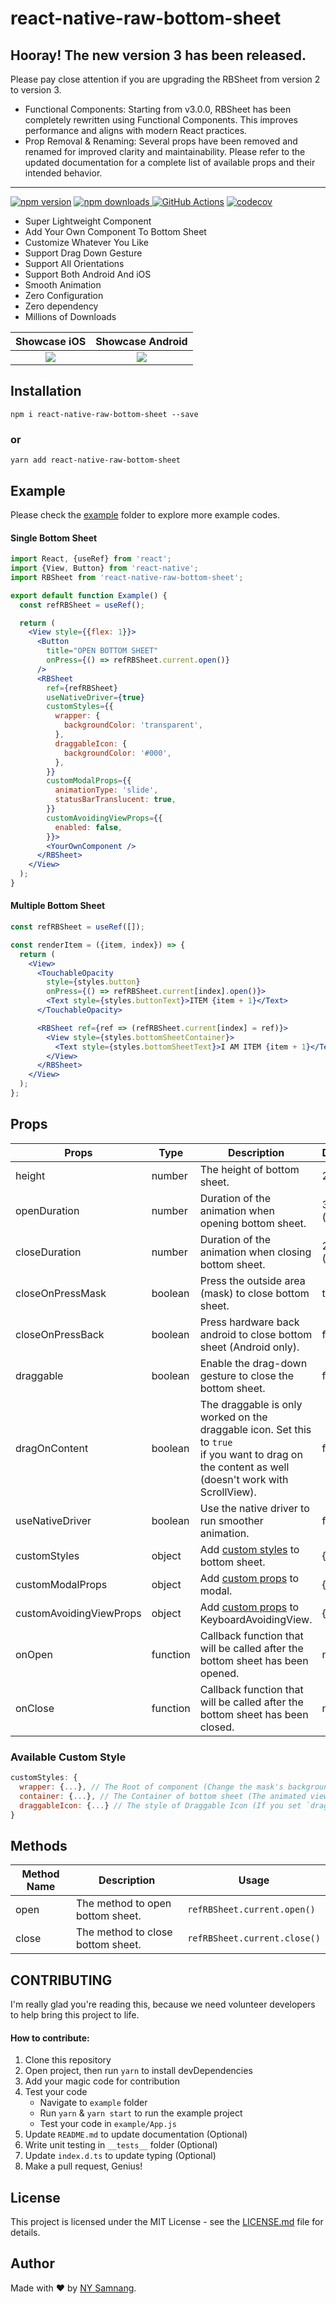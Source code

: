 # react-native-raw-bottom-sheet

## Hooray! The new version 3 has been released.

Please pay close attention if you are upgrading the RBSheet from version 2 to version 3.

- Functional Components: Starting from v3.0.0, RBSheet has been completely rewritten using Functional Components. This improves performance and aligns with modern React practices.
- Prop Removal & Renaming: Several props have been removed and renamed for improved clarity and maintainability. Please refer to the updated documentation for a complete list of available props and their intended behavior.

<hr>

[![npm version](https://badge.fury.io/js/react-native-raw-bottom-sheet.svg)](//npmjs.com/package/react-native-raw-bottom-sheet)
[![npm downloads](https://img.shields.io/npm/dm/react-native-raw-bottom-sheet.svg)
](//npmjs.com/package/react-native-raw-bottom-sheet)
[![GitHub Actions](https://github.com/nysamnang/react-native-raw-bottom-sheet/actions/workflows/ci.yml/badge.svg)](https://github.com/nysamnang/react-native-raw-bottom-sheet/actions/workflows/ci.yml)
[![codecov](https://codecov.io/gh/nysamnang/react-native-raw-bottom-sheet/graph/badge.svg?token=tJuJsd1V8e)](https://codecov.io/gh/nysamnang/react-native-raw-bottom-sheet)

- Super Lightweight Component
- Add Your Own Component To Bottom Sheet
- Customize Whatever You Like
- Support Drag Down Gesture
- Support All Orientations
- Support Both Android And iOS
- Smooth Animation
- Zero Configuration
- Zero dependency
- Millions of Downloads

|                                                      Showcase iOS                                                      |                                                    Showcase Android                                                    |
| :--------------------------------------------------------------------------------------------------------------------: | :--------------------------------------------------------------------------------------------------------------------: |
| ![](https://raw.githubusercontent.com/nysamnang/stock-images/master/react-native-raw-bottom-sheet/RNRBS-IOS-2.0.3.gif) | ![](https://raw.githubusercontent.com/nysamnang/stock-images/master/react-native-raw-bottom-sheet/RNRBS-AOS-2.0.3.gif) |

## Installation

```
npm i react-native-raw-bottom-sheet --save
```

### or

```
yarn add react-native-raw-bottom-sheet
```

## Example

Please check the [example](https://github.com/nysamnang/react-native-raw-bottom-sheet/tree/master/example) folder to explore more example codes.

#### Single Bottom Sheet

```jsx
import React, {useRef} from 'react';
import {View, Button} from 'react-native';
import RBSheet from 'react-native-raw-bottom-sheet';

export default function Example() {
  const refRBSheet = useRef();

  return (
    <View style={{flex: 1}}>
      <Button
        title="OPEN BOTTOM SHEET"
        onPress={() => refRBSheet.current.open()}
      />
      <RBSheet
        ref={refRBSheet}
        useNativeDriver={true}
        customStyles={{
          wrapper: {
            backgroundColor: 'transparent',
          },
          draggableIcon: {
            backgroundColor: '#000',
          },
        }}
        customModalProps={{
          animationType: 'slide',
          statusBarTranslucent: true,
        }}
        customAvoidingViewProps={{
          enabled: false,
        }}>
        <YourOwnComponent />
      </RBSheet>
    </View>
  );
}
```

#### Multiple Bottom Sheet

```jsx
const refRBSheet = useRef([]);

const renderItem = ({item, index}) => {
  return (
    <View>
      <TouchableOpacity
        style={styles.button}
        onPress={() => refRBSheet.current[index].open()}>
        <Text style={styles.buttonText}>ITEM {item + 1}</Text>
      </TouchableOpacity>

      <RBSheet ref={ref => (refRBSheet.current[index] = ref)}>
        <View style={styles.bottomSheetContainer}>
          <Text style={styles.bottomSheetText}>I AM ITEM {item + 1}</Text>
        </View>
      </RBSheet>
    </View>
  );
};
```

## Props

| Props                   | Type     | Description                                                                                                                                            | Default  |
| ----------------------- | -------- | ------------------------------------------------------------------------------------------------------------------------------------------------------ | -------- |
| height                  | number   | The height of bottom sheet.                                                                                                                            | 260      |
| openDuration            | number   | Duration of the animation when opening bottom sheet.                                                                                                   | 300 (ms) |
| closeDuration           | number   | Duration of the animation when closing bottom sheet.                                                                                                   | 200 (ms) |
| closeOnPressMask        | boolean  | Press the outside area (mask) to close bottom sheet.                                                                                                   | true     |
| closeOnPressBack        | boolean  | Press hardware back android to close bottom sheet (Android only).                                                                                      | false    |
| draggable               | boolean  | Enable the drag-down gesture to close the bottom sheet.                                                                                                | false    |
| dragOnContent           | boolean  | The draggable is only worked on the draggable icon. Set this to `true`<br />if you want to drag on the content as well (doesn't work with ScrollView). | false    |
| useNativeDriver         | boolean  | Use the native driver to run smoother animation.                                                                                                       | false    |
| customStyles            | object   | Add [custom styles](#available-custom-style) to bottom sheet.                                                                                          | {}       |
| customModalProps        | object   | Add [custom props](https://reactnative.dev/docs/modal#props) to modal.                                                                                 | {}       |
| customAvoidingViewProps | object   | Add [custom props](https://reactnative.dev/docs/keyboardavoidingview#props) to KeyboardAvoidingView.                                                   | {}       |
| onOpen                  | function | Callback function that will be called after the bottom sheet has been opened.                                                                          | null     |
| onClose                 | function | Callback function that will be called after the bottom sheet has been closed.                                                                          | null     |

### Available Custom Style

```js
customStyles: {
  wrapper: {...}, // The Root of component (Change the mask's background color here).
  container: {...}, // The Container of bottom sheet (The animated view that contains your component).
  draggableIcon: {...} // The style of Draggable Icon (If you set `draggable` to `true`).
}
```

## Methods

| Method Name | Description                       | Usage                        |
| ----------- | --------------------------------- | ---------------------------- |
| open        | The method to open bottom sheet.  | `refRBSheet.current.open()`  |
| close       | The method to close bottom sheet. | `refRBSheet.current.close()` |

## CONTRIBUTING

I'm really glad you're reading this, because we need volunteer developers to help bring this project to life.

#### How to contribute:

1. Clone this repository
2. Open project, then run `yarn` to install devDependencies
3. Add your magic code for contribution
4. Test your code
   - Navigate to `example` folder
   - Run `yarn` & `yarn start` to run the example project
   - Test your code in `example/App.js`
5. Update `README.md` to update documentation (Optional)
6. Write unit testing in `__tests__` folder (Optional)
7. Update `index.d.ts` to update typing (Optional)
8. Make a pull request, Genius!

## License

This project is licensed under the MIT License - see the [LICENSE.md](https://github.com/nysamnang/react-native-raw-bottom-sheet/blob/master/LICENSE) file for details.

## Author

Made with ❤️ by [NY Samnang](https://github.com/nysamnang).
